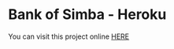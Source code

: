 # Bank of Simba - Heroku

You can visit this project online <a href="https://stepanpapez-bank-of-simba.herokuapp.com/accounts">HERE</a>
